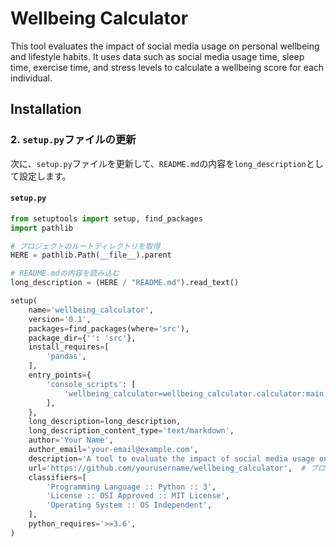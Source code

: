 # Wellbeing Calculator

This tool evaluates the impact of social media usage on personal wellbeing and lifestyle habits. It uses data such as social media usage time, sleep time, exercise time, and stress levels to calculate a wellbeing score for each individual.

## Installation


### 2. `setup.py`ファイルの更新
次に、`setup.py`ファイルを更新して、`README.md`の内容を`long_description`として設定します。

#### `setup.py`
```python
from setuptools import setup, find_packages
import pathlib

# プロジェクトのルートディレクトリを取得
HERE = pathlib.Path(__file__).parent

# README.mdの内容を読み込む
long_description = (HERE / "README.md").read_text()

setup(
    name='wellbeing_calculator',
    version='0.1',
    packages=find_packages(where='src'),
    package_dir={'': 'src'},
    install_requires=[
        'pandas',
    ],
    entry_points={
        'console_scripts': [
            'wellbeing_calculator=wellbeing_calculator.calculator:main',
        ],
    },
    long_description=long_description,
    long_description_content_type='text/markdown',
    author='Your Name',
    author_email='your-email@example.com',
    description='A tool to evaluate the impact of social media usage on personal wellbeing and lifestyle habits',
    url='https://github.com/yourusername/wellbeing_calculator',  # プロジェクトのリポジトリURL
    classifiers=[
        'Programming Language :: Python :: 3',
        'License :: OSI Approved :: MIT License',
        'Operating System :: OS Independent',
    ],
    python_requires='>=3.6',
)
